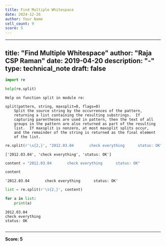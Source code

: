 ```yaml
---
title: Find Multiple Whitespace
date: 2024-12-26
author: Your Name
cell_count: 9
score: 5
---
```


---
title: "Find Multiple Whitespace"
author: "Raja CSP Raman"
date: 2019-04-20
description: "-"
type: technical_note
draft: false
---

```python
import re
```


```python
help(re.split)
```

    Help on function split in module re:
    
    split(pattern, string, maxsplit=0, flags=0)
        Split the source string by the occurrences of the pattern,
        returning a list containing the resulting substrings.  If
        capturing parentheses are used in pattern, then the text of all
        groups in the pattern are also returned as part of the resulting
        list.  If maxsplit is nonzero, at most maxsplit splits occur,
        and the remainder of the string is returned as the final element
        of the list.
    



```python
re.split(r'\s{2,}', "2012.03.04       check everything      status: OK")
```




    ['2012.03.04', 'check everything', 'status: OK']




```python
content = "2012.03.04       check everything      status: OK"
```


```python
content
```




    '2012.03.04       check everything      status: OK'




```python
list = re.split(r'\s{2,}', content)
```


```python
for a in list:
    print(a)
```

    2012.03.04
    check everything
    status: OK



```python

```


---
**Score: 5**